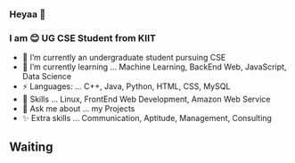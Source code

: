 ### Heyaa 👋

### I am 😊 UG CSE Student from KIIT 

- 🔭 I’m currently an undergraduate student pursuing CSE 
- 🌱 I’m currently learning ... Machine Learning, BackEnd Web, JavaScript, Data Science
- ⚡ Languages: ...  C++, Java, Python, HTML, CSS, MySQL
- 🤔 Skills ... Linux, FrontEnd Web Development, Amazon Web Service
- 💬 Ask me about ... my Projects
- ✨ Extra skills ... Communication, Aptitude, Management, Consulting

## Waiting


